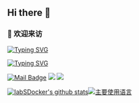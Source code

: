 ## Hi there 👋

### 🤗 欢迎来访

[![Typing SVG](https://readme-typing-svg.herokuapp.com?font=Long+Cang&pause=1000&width=435&lines=%E4%B8%8D%E4%BC%9A%E5%BC%80%E5%8F%91%E7%9A%84%E6%B5%8B%E8%AF%95%E4%B8%80%E5%AE%9A%E4%B8%8D%E6%98%AF%E5%A5%BD%E8%BF%90%E7%BB%B4)](https://git.io/typing-svg)

[![Typing SVG](https://readme-typing-svg.herokuapp.com?font=Long+Cang&pause=1000&width=435&lines=7*24%E5%B0%8F%E6%97%B6%E7%9A%84%E4%BF%9D%E5%A7%86%EF%BC%8C5*8%E5%B0%8F%E6%97%B6%E7%9A%84%E7%AE%A1%E5%AE%B6)](https://git.io/typing-svg)

[![Mail Badge](https://img.shields.io/badge/-llswdhh@163.com-c14438?style=flat&logo=Gmail&logoColor=white&link=mailto:llswdhh@163.com)](mailto:llswdhh@163.com)
[![](https://img.shields.io/github/stars/IabSDocker?color=fefb7b&logo=Undertale)](https://github-readme-stats-eight-lovat-36.vercel.app/api?username=IabSDocker&include_orgs=true&hide_title=false&hide_border=true&show_icons=true&include_all_commits=true&line_height=20&bg_color=0,EC6C6C,FFD479,FFFC79,73FA79&theme=graywhite&locale=cn)
[![](https://img.shields.io/badge/%E5%8D%9A%E5%AE%A2-%E5%BA%9F%E6%9F%B4%E9%98%BF%E5%B0%A4%20%E3%81%AE%20%E5%8D%9A%E5%AE%A2-%238A2BE2)](https://blog.ayou.ink)

[![IabSDocker's github stats](https://github-readme-stats-eight-lovat-36.vercel.app/api?username=IabSDocker&include_orgs=true&hide_title=false&hide_border=true&show_icons=true&include_all_commits=true&line_height=20&bg_color=0,EC6C6C,FFD479,FFFC79,73FA79&theme=graywhite&locale=cn)](https://github-readme-stats-eight-lovat-36.vercel.app/api?username=IabSDocker&include_orgs=true&hide_title=false&hide_border=true&show_icons=true&include_all_commits=true&line_height=20&bg_color=0,EC6C6C,FFD479,FFFC79,73FA79&theme=graywhite&locale=cn)[![主要使用语言](https://github-readme-stats-eight-lovat-36.vercel.app/api/top-langs/?username=IabSDocker&hide_title=false&hide=c&hide_border=true&layout=compact&bg_color=0,73FA79,73FDFF,D783FF&theme=graywhite&locale=cn)](https://github-readme-stats-eight-lovat-36.vercel.app/api/top-langs/?username=IabSDocker&hide_title=false&hide=c&hide_border=true&layout=compact&bg_color=0,73FA79,73FDFF,D783FF&theme=graywhite&locale=cn)
